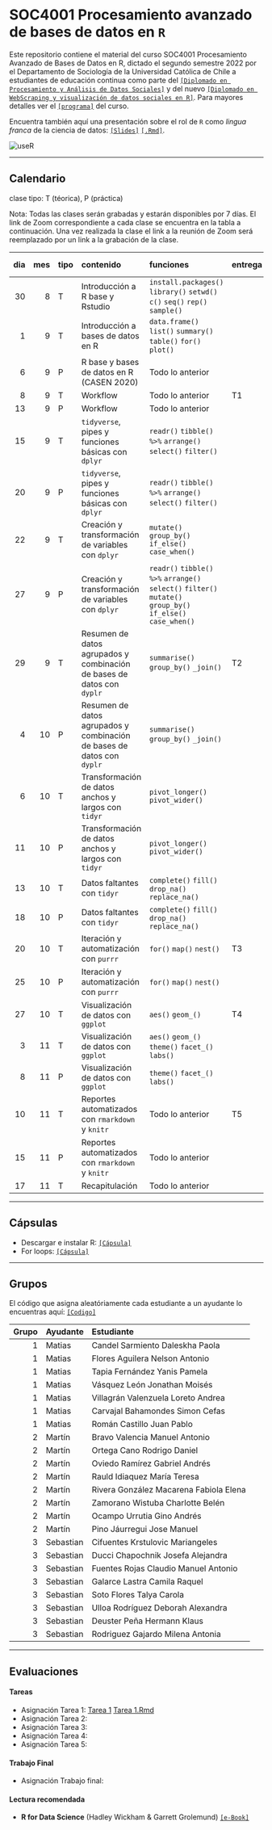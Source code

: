 # SOC4001 Procesamiento avanzado de bases de datos en `R`
Este repositorio contiene el material del curso SOC4001 Procesamiento Avanzado de Bases de Datos en R, dictado el segundo semestre 2022 por el Departamento de Sociología de la Universidad Católica de Chile a estudiantes de educación continua como parte del [`[Diplomado en Procesamiento y Análisis de Datos Sociales]`](https://educacioncontinua.uc.cl/41343-ficha-diplomado-en-procesamiento-y-analisis-de-datos-sociales) y del nuevo [`[Diplomado en WebScraping y visualización de datos sociales en R]`](https://educacioncontinua.uc.cl/43873-ficha-diplomado-en-webscraping-y-visualizacion-de-datos-sociales-en-r). Para mayores detalles ver el [`[programa]`](files/syllabus_soc4001.pdf) del curso.

Encuentra también aquí una presentación sobre el rol de `R` como *lingua franca* de la ciencia de datos: [`[Slides]`](https://mebucca.github.io/dar_soc4001/slides/presentation/presentation#1) [`[.Rmd]`](slides/presentation/presentation.Rmd). 


![useR](files/useR.png)

---
## Calendario

clase tipo: T (téorica), P (práctica)

Nota: Todas las clases serán grabadas y estarán disponibles por 7 días. El link de Zoom correspondiente a cada clase se encuentra en la tabla a continuación. Una vez realizada la clase el link a la reunión de Zoom será reemplazado por un link a la grabación de la clase. 

| dia  | mes  | tipo  | contenido                                                               | funciones                                                                                                       | entrega  | link/grabación zoom                                                                                | material                                                                                                                                                                                                                                     |
| ---: | ---: | :---- | :---------------------------------------------------------------------- | :-------------------------------------------------------------------------------------------------------------- | :------- | :-----------------------------------------------                                                   | :--------------------------- 
| 30   | 8    | T     | Introducción a R base y Rstudio                                              | `install.packages()` `library()` `setwd()` `c()` `seq()` `rep()` `sample()`                                     |          | [`[Todos]`](https://puc.zoom.us/rec/play/xJoO0RWMrmxX_OrQ6ow0_JTPp2Ybjmqct6qI0IB6_qxeg9P1Ccb6PiXT1NfA2eclj1rN4X9-fi8b7gwf.l4N-2FW3pJ87Geui?continueMode=true&_x_zm_rtaid=lXAg96GJSaGCfp7jdyGJGQ.1661955083378.8d2340f17a2904f095e8be692b22ab9b&_x_zm_rhtaid=109)                                                                                      | [`[Slides]`](https://mebucca.github.io/dar_soc4001/slides/class_1/class_1#1) [`[.Rmd]`](slides/class_1/class_1.Rmd)                                                                                                                          |
| 1    | 9    | T     | Introducción a bases de datos en R                                      | `data.frame()` `list()` `summary()` `table()` `for()` `plot()`                                                  |          | [`[Todos]`](https://puc.zoom.us/rec/play/esgn-jJ1E7FL7qcrDARO6cI3xog-vk-kc3HvG4Za-h95Ewh3-SyO_rNJSuUprUiCFVSq0PTYvge5xLFk.6Bqxe-J9VA4Mf0sf?continueMode=true&_x_zm_rtaid=pOYnpNx6SEi2Jy4_7YVm8A.1662124066643.7480cd2fcf7623e622a0d86260c135ca&_x_zm_rhtaid=471)                                                                                      | [`[Slides]`](https://mebucca.github.io/dar_soc4001/slides/class_2/class_2#1) [`[.Rmd]`](slides/class_2/class_2.Rmd)                                                                                                                          |
| 6    | 9    | P     | R base y bases de datos en R (CASEN 2020)                         | Todo lo anterior                                             |          | [`[G1]`](https://puc.zoom.us/rec/share/QVlftzZIJRGn6QhvtEPn9zULnGVlbbHOV6hRUAjM9dEYWULs5ytwtyJuNxYXaM7V.rq32AtbX0jj-Ru1w)   [`[G2]`](https://puc.zoom.us/j/82888550392) [`[G3]`](https://puc.zoom.us/j/86505510028?pwd=QURDejdaTThybzhnM1JGR1lRNDE4dz09)                                                              | [`[RScript]`](slides/class_3/class_3.R)  [`[Casen2020]`](http://observatorio.ministeriodesarrollosocial.gob.cl/encuesta-casen-en-pandemia-2020)                                                                                              |
| 8    | 9    | T     | Workflow                                                               | Todo lo anterior                                                                                                | T1       | [`[Todos]`](https://puc.zoom.us/j/81586534478?pwd=Q2Zhc3Ztb080eTN6UXpnQjZ1K1NHQT09)                                                                                      | [`[Archivos]`](slides/class_4/workflow.zip)                                                                                                                                                                                                     |
| 13    | 9    | P     | Workflow                                                                | Todo lo anterior                                                                                                |          | [`[G1]`](https://puc.zoom.us/j/88646807675?pwd=bW91bGlZMTU0S2hpU2MxYk9yRldHdz09) [`[G2]`]() [`[G3]`]()                                                                   | [`[Archivos]`](slides/class_4/workflow_ta.zip)                                                                                                                                                                                                  |
| 15   | 9    | T     | `tidyverse`, pipes y funciones básicas con `dplyr`                      | `readr()` `tibble()` `%>%` `arrange()` `select()` `filter()`                                                    |          | [`[Todos]`](https://puc.zoom.us/j/81586534478?pwd=Q2Zhc3Ztb080eTN6UXpnQjZ1K1NHQT09)                                                                                      | [`[Slides]`](https://mebucca.github.io/dar_soc4001/slides/class_5/class_5#1) [`[.Rmd]`](slides/class_5/class_5.Rmd)                                                                                                                          |
| 20   | 9    | P     | `tidyverse`, pipes y funciones básicas con `dplyr`                      | `readr()` `tibble()` `%>%` `arrange()` `select()` `filter()`                                                    |          | [`[Todos]`](https://puc.zoom.us/j/81586534478?pwd=Q2Zhc3Ztb080eTN6UXpnQjZ1K1NHQT09)                                                                                      | [`[Slides]`](https://mebucca.github.io/dar_soc4001/slides/class_5/class_5#1) [`[.Rmd]`](slides/class_5/class_5.Rmd)                                                                                                                          |
| 22   | 9    | T     | Creación y transformación de variables con `dplyr`                      | `mutate()` `group_by()` `if_else()` `case_when()`                                                               |          | [`[Todos]`](https://puc.zoom.us/j/81586534478?pwd=Q2Zhc3Ztb080eTN6UXpnQjZ1K1NHQT09)                                                                                      | [`[Slides]`](https://mebucca.github.io/dar_soc4001/slides/class_6/class_6#1) [`[.Rmd]`](slides/class_6/class_6.Rmd)                                                                                                                          |
| 27   | 9    | P     | Creación y transformación de variables con `dplyr`                      | `readr()` `tibble()` `%>%` `arrange()` `select()` `filter()` `mutate()` `group_by()` `if_else()` `case_when()`  |          | [`[G1]`](https://puc.zoom.us/j/88646807675?pwd=bW91bGlZMTU0S2hpU2MxYk9yRldHdz09) [`[G2]`]() [`[G3]`]()                                                                   | [`[RScript]`](slides/class_6/class_6.R) [`[Data]`](https://github.com/mebucca/dar_soc4001/blob/master/slides/class_6/sample_casen2017.csv)                                                                                                   |
| 29   | 9    | T     | Resumen de datos agrupados y combinación de bases de datos con `dyplr`  | `summarise()` `group_by()` `_join()`                                                                            | T2       | [`[Todos]`](https://puc.zoom.us/j/81586534478?pwd=Q2Zhc3Ztb080eTN6UXpnQjZ1K1NHQT09)                                                                                      | [`[Slides]`](https://mebucca.github.io/dar_soc4001/slides/class_7/class_7#1) [`[.Rmd]`](slides/class_7/class_7.Rmd)                                                                                                                          |
| 4   | 10    | P     | Resumen de datos agrupados y combinación de bases de datos con `dyplr`  | `summarise()` `group_by()` `_join()`                                                                            |          | [`[G1]`](https://puc.zoom.us/j/88646807675?pwd=bW91bGlZMTU0S2hpU2MxYk9yRldHdz09) [`[G2]`]() [`[G3]`]()                                  | [`[RScript]`](slides/class_7/class_7.R) [`[Data]`](https://github.com/mebucca/dar_soc4001/blob/master/slides/class_6/sample_casen2017.csv)                                                                                                   |
| 6    | 10   | T     | Transformación de datos anchos y largos con `tidyr`                     | `pivot_longer()` `pivot_wider()`                                                                                |          | [`[Todos]`](https://puc.zoom.us/j/81586534478?pwd=Q2Zhc3Ztb080eTN6UXpnQjZ1K1NHQT09)                                                                                      | [`[Slides]`](https://mebucca.github.io/dar_soc4001/slides/class_9/class_9#1) [`[.Rmd]`](slides/class_9/class_9.Rmd)                                                                                                                          |
| 11    | 10   | P     | Transformación de datos anchos y largos con `tidyr`                     | `pivot_longer()` `pivot_wider()`                                                                                |          | [`[G1]`](https://puc.zoom.us/j/88646807675?pwd=bW91bGlZMTU0S2hpU2MxYk9yRldHdz09) [`[G2]`](https://puc.zoom.us/j/89001975033) [`[G3]`]() | [`[Ejercicio]`](https://mebucca.github.io/dar_soc4001/slides/class_9/ejercicio_practico#1)                                                                                                                                                   |
| 13   | 10   | T     | Datos faltantes con `tidyr`                                             | `complete()` `fill()` `drop_na()` `replace_na()`                                                                |          | [`[Todos]`](https://puc.zoom.us/j/81586534478?pwd=Q2Zhc3Ztb080eTN6UXpnQjZ1K1NHQT09)                                                                                      | [`[Slides]`](https://mebucca.github.io/dar_soc4001/slides/class_10/class_10#1) [`[.Rmd]`](slides/class_10/class_10.Rmd) [`[RScript]`](slides/class_10/class_10.R)                                                                            |
| 18   | 10   | P     | Datos faltantes con `tidyr`                                             | `complete()` `fill()` `drop_na()` `replace_na()`                                                                |          | [`[G1]`](https://puc.zoom.us/j/88646807675?pwd=bW91bGlZMTU0S2hpU2MxYk9yRldHdz09) [`[G2]`]() [`[G3]`]()                                                                              | [`[Ejercicio]`](https://mebucca.github.io/dar_soc4001/slides/class_10/ejercicio_practico#1)                                                                                                                                                  |
| 20   | 10  | T     | Iteración y automatización con `purrr`                                  | `for()` `map()` `nest()`                                                                                        | T3       | [`[Todos]`](https://puc.zoom.us/j/81586534478?pwd=Q2Zhc3Ztb080eTN6UXpnQjZ1K1NHQT09)                                                                                      | [`[Slides]`](https://mebucca.github.io/dar_soc4001/slides/class_13/class_13#1) [`[.Rmd]`](slides/class_13/class_13.Rmd)                                                                                                                      |
| 25    | 10   | P     | Iteración y automatización con `purrr`                                  | `for()` `map()` `nest()`                                                                                        |          | [`[G1]`](https://puc.zoom.us/j/88646807675?pwd=bW91bGlZMTU0S2hpU2MxYk9yRldHdz09) [`[G2]`]() [`[G3]`]()                                                                   | [`[Ejercicio]`](https://mebucca.github.io/dar_soc4001/slides/class_13/ejercicio_practico#1)                                                                                                                                                  |
| 27   | 10   | T     | Visualización de datos con `ggplot`                                     | `aes()` `geom_()`                                                                                               | T4       | [`[Todos]`](https://puc.zoom.us/j/81586534478?pwd=Q2Zhc3Ztb080eTN6UXpnQjZ1K1NHQT09)                                                                                      | [`[Slides]`](https://mebucca.github.io/dar_soc4001/slides/class_11/class_11#1) [`[.Rmd]`](slides/class_11/class_11.Rmd) [`[RScript]`](slides/class_11/class_11.R)                                                                            |
| 3   | 11   | T     | Visualización de datos con `ggplot`                                     | `aes()` `geom_()` `theme()` `facet_()` `labs()`                                                                 |          | [`[Todos]`](https://puc.zoom.us/j/81586534478?pwd=Q2Zhc3Ztb080eTN6UXpnQjZ1K1NHQT09)                                                                                      | [`[Slides]`](https://mebucca.github.io/dar_soc4001/slides/class_12/class_12#1) [`[.Rmd]`](slides/class_12/class_12.Rmd)                                                                                                                      |
| 8   | 11   | P     | Visualización de datos con `ggplot`                                     | `theme()` `facet_()` `labs()`                                                                                   |          | [`[G1]`](https://puc.zoom.us/j/88646807675?pwd=bW91bGlZMTU0S2hpU2MxYk9yRldHdz09) [`[G2]`]() [`[G3]`]()                                                                   | [`[Ejercicio]`](https://mebucca.github.io/dar_soc4001/slides/class_11/ejercicio_practico#1)                                                                                                                                                  |
| 10    | 11   | T     | Reportes automatizados con `rmarkdown` y `knitr`                        | Todo lo anterior                                                                                                | T5       | [`[Todos]`](https://puc.zoom.us/j/81586534478?pwd=Q2Zhc3Ztb080eTN6UXpnQjZ1K1NHQT09)                                                                                      | [`[Slides]`](https://mebucca.github.io/dar_soc4001/slides/class_15/class_15#1) [`[.Rmd]`](slides/class_15/class_15.Rmd) [`[Template.Rmd]`](slides/class_15/class_15_template.Rmd)  [`[Template.pdf]`](slides/class_15/class_15_template.pdf) |
| 15   | 11   | P     | Reportes automatizados con `rmarkdown` y `knitr`                        | Todo lo anterior                                                                                                |          | [`[G1]`](https://puc.zoom.us/j/88646807675?pwd=bW91bGlZMTU0S2hpU2MxYk9yRldHdz09) [`[G2]`](h)    [`[G3]`](h)                                                                          | [`[Ejercicio]`](slides/class_15/ejercicio_practico.pdf)[`[Datos]`](slides/class_4/workflow/data/ESS8_subset.dta)                                                                                                                             |
| 17   | 11   | T     | Recapitulación                                                          | Todo lo anterior                                                                                                |          | [`[Todos]`](https://puc.zoom.us/j/81586534478?pwd=Q2Zhc3Ztb080eTN6UXpnQjZ1K1NHQT09)                                                                                      | [`[Archivos]`](slides/class_16/workflow_adv.zip)                                                                                                                                                                                             |


---

## Cápsulas

- Descargar e instalar R: [`[Cápsula]`](https://www.youtube.com/watch?v=805yKZSQaj8)
- For loops: [`[Cápsula]`](https://www.youtube.com/watch?v=Jg473dyiahY)

---

## Grupos

El código que asigna aleatóriamente cada estudiante a un ayudante lo encuentras aquí: [`[Codigo]`](files/student2ta.R)

| Grupo|Ayudante  |Estudiante                             |
|-----:|:---------|:--------------------------------------|
|     1|Matias    |Candel Sarmiento Daleskha Paola        |
|     1|Matias    |Flores Aguilera Nelson Antonio         |
|     1|Matias    |Tapia Fernández Yanis Pamela           |
|     1|Matias    |Vásquez León Jonathan Moisés           |
|     1|Matias    |Villagrán Valenzuela Loreto Andrea     |
|     1|Matias    |Carvajal Bahamondes Simon Cefas        |
|     1|Matias    |Román Castillo Juan Pablo              |
|     2|Martín    |Bravo Valencia Manuel Antonio          |
|     2|Martín    |Ortega Cano Rodrigo Daniel             |
|     2|Martín    |Oviedo Ramírez Gabriel Andrés          |
|     2|Martín    |Rauld Idiaquez María Teresa            |
|     2|Martín    |Rivera González Macarena Fabiola Elena |
|     2|Martín    |Zamorano Wistuba Charlotte Belén       |
|     2|Martín    |Ocampo Urrutia Gino Andrés             |
|     2|Martín    |Pino Jáurregui Jose Manuel             |
|     3|Sebastian |Cifuentes Krstulovic Mariangeles       |
|     3|Sebastian |Ducci Chapochnik Josefa Alejandra      |
|     3|Sebastian |Fuentes Rojas Claudio Manuel Antonio   |
|     3|Sebastian |Galarce Lastra Camila Raquel           |
|     3|Sebastian |Soto Flores Talya Carola               |
|     3|Sebastian |Ulloa Rodríguez Deborah Alexandra      |
|     3|Sebastian |Deuster Peña Hermann Klaus             |
|     3|Sebastian |Rodriguez Gajardo Milena Antonia       |


---

## Evaluaciones 

#### Tareas 

- Asignación Tarea 1: [Tarea 1](homework/t1.pdf) [Tarea 1.Rmd](homework/t1.Rmd)
- Asignación Tarea 2: 
- Asignación Tarea 3: 
- Asignación Tarea 4: 
- Asignación Tarea 5: 


#### Trabajo Final

- Asignación Trabajo final: 



#### Lectura recomendada

- **R for Data Science** (Hadley Wickham & Garrett Grolemund) [`[e-Book]`](https://r4ds.had.co.nz/)



